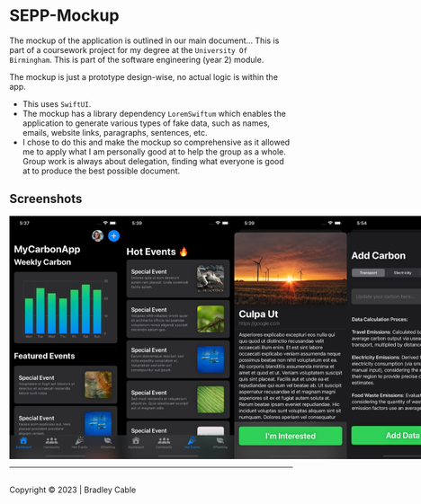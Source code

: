 # SEPP-Mockup 
The mockup of the application is outlined in our main document... 
This is part of a coursework project for my degree at the `University Of Birmingham`. This is part of the software engineering (year 2) module.

The mockup is just a prototype design-wise, no actual logic is within the app. 

- This uses `SwiftUI`.
- The mockup has a library dependency `LoremSwiftum` which enables the application to generate various types of fake data, such as names, emails, website links, paragraphs, sentences, etc.
- I chose to do this and make the mockup so comprehensive as it allowed me to apply what I am personally good at to help the group as a whole. Group work is always about delegation, finding what everyone is good at to produce the best possible document.

## Screenshots
<div style="display:flex; justify-content:space-between;">
  <img src="Screenshots/Main%20Screen/Simulator%20Screenshot%20-%20Bradley's%20Simulator%20-%202023-11-25%20at%2017.37.20.png" width="200" />
  <img src="Screenshots/Events/Simulator%20Screenshot%20-%20Bradley's%20Simulator%20-%202023-11-25%20at%2017.39.08.png" width="200" />
  <img src="Screenshots/Events/Simulator%20Screenshot%20-%20Bradley's%20Simulator%20-%202023-11-25%20at%2017.39.14.png" width="200" />
  <img src="Screenshots/Data Capture (Carbon Tracking)/Simulator Screenshot - Bradley's Simulator - 2023-11-25 at 17.54.38.png" width="200" />
</div>

<hr><br>
Copyright © 2023 | Bradley Cable
